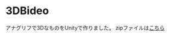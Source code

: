 # 3DBideo
アナグリフで3DなものをUnityで作りました。
zipファイルは[こちら](https://github.com/Moosan/3DBideo/tree/master/BuildExe/Build.zip)
